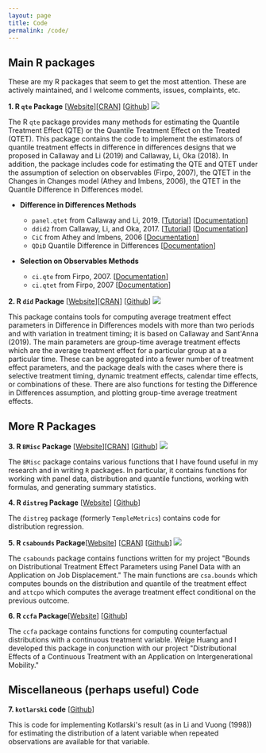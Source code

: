 ```yaml
---
layout: page
title: Code
permalink: /code/
---
```


## Main R packages

These are my R packages that seem to get the most attention.  These are actively maintained, and I welcome comments, issues, complaints, etc.

**1. R `qte` Package** [[Website](http://bcallaway11.github.io/qte/)][[CRAN](https://cran.r-project.org/web/packages/qte/index.html)] [[Github](https://github.com/bcallaway11/qte)] [![](http://cranlogs.r-pkg.org/badges/grand-total/qte)](http://cran.rstudio.com/web/packages/qte/index.html)

The R `qte` package provides many methods for estimating the Quantile Treatment Effect (QTE) or the Quantile Treatment Effect on the Treated (QTET). This package contains the code to implement the estimators of quantile treatment effects in difference in differences designs that we proposed in Callaway and Li (2019) and Callaway, Li, Oka (2018).  In addition, the package includes code for estimating the QTE and QTET under the assumption of selection on observables (Firpo, 2007), the QTET in the Changes in Changes model (Athey and Imbens, 2006), the QTET in the Quantile Difference in Differences model.

  * **Difference in Differences Methods**

    * `panel.qtet` from Callaway and Li, 2019. [[Tutorial](http://bcallaway11.github.io/qte/articles/panel-qtet.html)] [[Documentation](http://bcallaway11.github.io/qte/reference/panel.qtet.html)]
    * `ddid2` from Callaway, Li, and Oka, 2017.  [[Tutorial](http://bcallaway11.github.io/qte/articles/ddid2.html)] [[Documentation](http://bcallaway11.github.io/qte/reference/ddid2.html)]
    * `CiC` from Athey and Imbens, 2006 [[Documentation](http://bcallaway11.github.io/qte/reference/CiC.html)]
    * `QDiD` Quantile Difference in Differences [[Documentation](http://bcallaway11.github.io/qte/reference/QDiD.html)]

  * **Selection on Observables Methods**

    * `ci.qte` from Firpo, 2007.  [[Documentation](http://bcallaway11.github.io/qte/reference/ci.qte.html)]
    * `ci.qtet` from Firpo, 2007 [[Documentation](http://bcallaway11.github.io/qte/reference/ci.qtet.html)]

**2. R `did` Package** [[Website](http://bcallaway11.github.io/did/)][[CRAN](https://cran.r-project.org/web/packages/did/index.html)] [[Github](https://github.com/bcallaway11/did)] [![](http://cranlogs.r-pkg.org/badges/grand-total/did)](http://cran.rstudio.com/web/packages/did/index.html)

This package contains tools for computing average treatment effect parameters in Difference in Differences models with more than two periods and with variation in treatment timing; it is based on Callaway and Sant'Anna (2019).  The main parameters are group-time average treatment effects which are the average treatment effect for a particular group at a a particular time.  These can be aggregated into a fewer number of treatment effect parameters, and the package deals with the cases where there is selective treatment timing, dynamic treatment effects, calendar time effects, or combinations of these.  There are also functions for testing the Difference in Differences assumption, and plotting group-time average treatment effects.


## More R Packages

**3. R `BMisc` Package** [[Website](http://bcallaway11.github.io/BMisc/)][[CRAN](https://cran.r-project.org/web/packages/BMisc/index.html)] [[Github](https://github.com/bcallaway11/BMisc)] [![](http://cranlogs.r-pkg.org/badges/grand-total/BMisc)](http://cran.rstudio.com/web/packages/BMisc/index.html)

The `BMisc` package contains various functions that I have found useful in my research and in writing `R` packages.  In particular, it contains functions for working with panel data, distribution and quantile functions, working with formulas, and generating summary statistics.

**4. R `distreg` Package** [[Website](http://bcallaway11.github.io/distreg/)] [[Github](https://github.com/bcallaway11/distreg)] 

The `distreg` package (formerly `TempleMetrics`) contains code for distribution regression.


**5. R `csabounds` Package**[[Website](https://bcallaway11.github.io/csabounds/)] [[CRAN](https://cran.r-project.org/web/packages/csabounds/index.html)] [[Github](https://github.com/bcallaway11/csabounds)] [![](http://cranlogs.r-pkg.org/badges/grand-total/csabounds)](http://cran.rstudio.com/web/packages/csabounds/index.html)

The `csabounds` package contains functions written for my project "Bounds on Distributional Treatment Effect Parameters using Panel Data with an Application on Job Displacement."  The main functions are `csa.bounds` which computes bounds on the distribution and quantile of the treatment effect and `attcpo` which computes the average treatment effect conditional on the previous outcome.

**6. R `ccfa` Package**[[Website](https://WeigeHuangEcon.github.io/ccfa/)] [[Github](https://github.com/WeigeHuangEcon/ccfa)]

The `ccfa` package contains functions for computing counterfactual distributions with a continuous treatment variable.  Weige Huang and I developed this package in conjunction with our project "Distributional Effects of a Continuous Treatment with an Application on Intergenerational Mobility." 

## Miscellaneous (perhaps useful) Code

**7. `kotlarski` code** [[Github](https://github.com/bcallaway11/kotlarski)]

This is code for implementing Kotlarski's result (as in Li and Vuong (1998)) for estimating the distribution of a latent variable when repeated observations are available for that variable.  
